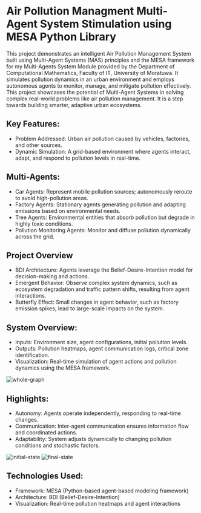 # Air Pollution Managment Multi-Agent System Stimulation using MESA Python Library

This project demonstrates an intelligent Air Pollution Management System built using Multi-Agent Systems (MAS) principles and the MESA framework for my Multi-Agents System Module provided by the Department of Computational Mathematics, Faculty of IT, University of Moratuwa. It simulates pollution dynamics in an urban environment and employs autonomous agents to monitor, manage, and mitigate pollution effectively. This project showcases the potential of Multi-Agent Systems in solving complex real-world problems like air pollution management. It is a step towards building smarter, adaptive urban ecosystems.
 

## Key Features:
* Problem Addressed: Urban air pollution caused by vehicles, factories, and other sources.
* Dynamic Simulation: A grid-based environment where agents interact, adapt, and respond to pollution levels in real-time.
  
## Multi-Agents:
* Car Agents: Represent mobile pollution sources; autonomously reroute to avoid high-pollution areas.
* Factory Agents: Stationary agents generating pollution and adapting emissions based on environmental needs.
* Tree Agents: Environmental entities that absorb pollution but degrade in highly toxic conditions.
* Pollution Monitoring Agents: Monitor and diffuse pollution dynamically across the grid.

## Project Overview
* BDI Architecture: Agents leverage the Belief-Desire-Intention model for decision-making and actions.
* Emergent Behavior: Observe complex system dynamics, such as ecosystem degradation and traffic pattern shifts, resulting from agent interactions.
* Butterfly Effect: Small changes in agent behavior, such as factory emission spikes, lead to large-scale impacts on the system.

## System Overview:
* Inputs: Environment size, agent configurations, initial pollution levels.
* Outputs: Pollution heatmaps, agent communication logs, critical zone identification.
* Visualization: Real-time simulation of agent actions and pollution dynamics using the MESA framework.

![whole-graph](https://github.com/user-attachments/assets/693bc644-f824-4601-a769-bef3f9a1c8a3)

## Highlights:
* Autonomy: Agents operate independently, responding to real-time changes.
* Communication: Inter-agent communication ensures information flow and coordinated actions.
* Adaptability: System adjusts dynamically to changing pollution conditions and stochastic factors.

![initial-state](https://github.com/user-attachments/assets/4f71ac7f-8140-4f8e-b20e-9427bd1439cb)
![final-state](https://github.com/user-attachments/assets/1897077d-7f8c-4efc-8acd-eb4163c51c42)


## Technologies Used:
* Framework: MESA (Python-based agent-based modeling framework)
* Architecture: BDI (Belief-Desire-Intention)
* Visualization: Real-time pollution heatmaps and agent interactions
